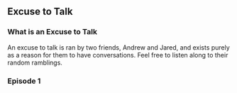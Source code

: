 ## Excuse to Talk


### What is an Excuse to Talk
An excuse to talk is ran by two friends, Andrew and Jared, and exists purely as a reason for them to have conversations. Feel free to listen along to their random ramblings.

### Episode 1

<link rel="stylesheet" type="text/css" href="https://cdn.jsdelivr.net/gh/greghub/green-audio-player/dist/css/green-audio-player.min.css">
<script src="https://cdn.jsdelivr.net/gh/greghub/green-audio-player/dist/js/green-audio-player.min.js"></script>


<div class="gap-example">
    <audio>
        <source src="edgarallenpoe.mp3" type="audio/mpeg">
    </audio>
</div>

